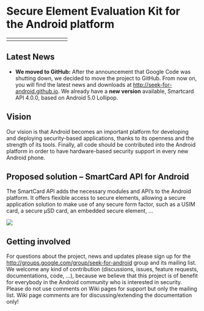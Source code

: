 # Secure Element Evaluation Kit for the Android platform #

<table>
<tr>
<td width='80%' valign='top'>
</td>
<td width='10%' valign='top'>
</td>
<td width='10%' valign='top'>
</td>
</tr>
</table>

## Latest News ##
  * **We moved to GitHub:** After the announcement that Google Code was shutting down, we decided to move the project to GitHub. From now on, you will find the latest news and downloads at http://seek-for-android.github.io. We already have a **new version** available, Smartcard API 4.0.0, based on Android 5.0 Lollipop.

## Vision ##
Our vision is that Android becomes an important platform for developing and deploying security-based applications, thanks to its openness and the strength of its tools. Finally, all code should be contributed into the Android platform in order to have hardware-based security support in every new Android phone.<br />


## Proposed solution – SmartCard API for Android ##

The SmartCard API adds the necessary modules and API’s to the Android platform. It offers flexible access to secure elements, allowing a secure application solution to make use of any secure form factor, such as a USIM card, a secure µSD card, an embedded secure element, …

<img src='http://seek-for-android.googlecode.com/svn/wiki/img/SmartcardAPI_overview.png' />

## Getting involved ##
For questions about the project, news and updates please sign up for the http://groups.google.com/group/seek-for-android group and its mailing list.<br />
We welcome any kind of contribution (discussions, issues, feature requests, documentations, code, ...), because we believe that this project is of benefit for everybody in the Android community who is interested in security.
Please do not use comments on Wiki pages for support but only the mailing list. Wiki page comments are for discussing/extending the documentation only!